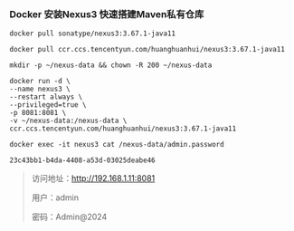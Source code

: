 ### Docker 安装Nexus3 快速搭建Maven私有仓库

```shell
docker pull sonatype/nexus3:3.67.1-java11

docker pull ccr.ccs.tencentyun.com/huanghuanhui/nexus3:3.67.1-java11
```

```shell
mkdir -p ~/nexus-data && chown -R 200 ~/nexus-data
```

````shell
docker run -d \
--name nexus3 \
--restart always \
--privileged=true \
-p 8081:8081 \
-v ~/nexus-data:/nexus-data \
ccr.ccs.tencentyun.com/huanghuanhui/nexus3:3.67.1-java11
````

```shell
docker exec -it nexus3 cat /nexus-data/admin.password

23c43bb1-b4da-4408-a53d-03025deabe46
```

> 访问地址：http://192.168.1.11:8081
>
> 用户：admin
>
> 密码：Admin@2024
